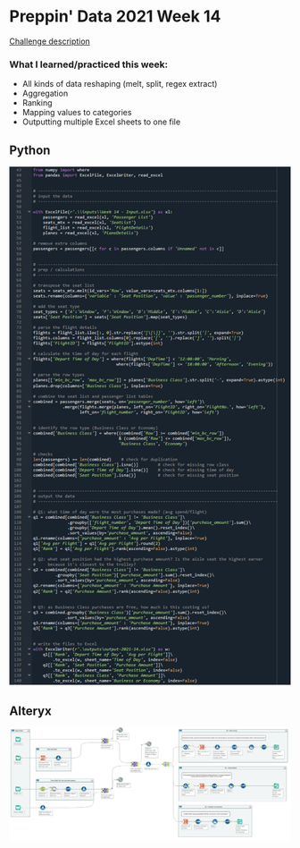 # Preppin' Data 2021 Week 14

[Challenge description](https://preppindata.blogspot.com/2021/04/2021-week-14-prep-air-in-flight.html)

### What I learned/practiced this week:
* All kinds of data reshaping (melt, split, regex extract)
* Aggregation
* Ranking
* Mapping values to categories
* Outputting multiple Excel sheets to one file

## Python
<a href="preppin-data-2021-14.py">
<img src="img-python-code-2021-14.png?raw=true" alt="Python code">
</a>

## Alteryx
<a href="preppin-data-2021-14.yxzp">
<img src="img-alteryx-2021-14.png?raw=true" alt="Alteryx workflow">
</a>
